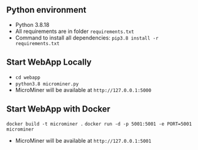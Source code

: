 ## Python environment 
- Python 3.8.18
- All requirements are in folder `requirements.txt`
- Command to install all dependencies: `pip3.8 install -r requirements.txt`

## Start WebApp Locally
- `cd webapp`
- `python3.8 microminer.py`
- MicroMiner will be available at `http://127.0.0.1:5000`

## Start WebApp with Docker
`docker build -t microminer .`
`docker run -d -p 5001:5001 -e PORT=5001 microminer`
- MicroMiner will be available at `http://127.0.0.1:5001`


